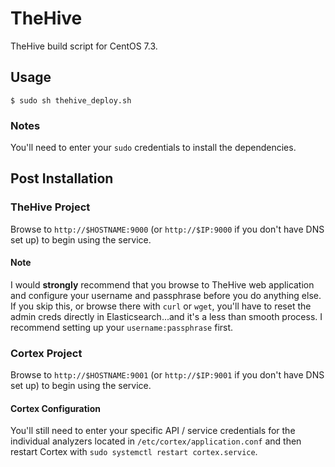 # TheHive
TheHive build script for CentOS 7.3.

## Usage
`$ sudo sh thehive_deploy.sh`

### Notes
You'll need to enter your `sudo` credentials to install the dependencies.

## Post Installation
### TheHive Project
Browse to `http://$HOSTNAME:9000` (or `http://$IP:9000` if you don't have DNS set up) to begin using the service.

#### Note
I would **strongly** recommend that you browse to TheHive web application and configure your username and passphrase before you do anything else. If you skip this, or browse there with `curl` or `wget`, you'll have to reset the admin creds directly in Elasticsearch...and it's a less than smooth process. I recommend setting up your `username:passphrase` first.

### Cortex Project
Browse to `http://$HOSTNAME:9001` (or `http://$IP:9001` if you don't have DNS set up) to begin using the service.

#### Cortex Configuration
You'll still need to enter your specific API / service credentials for the individual analyzers located in `/etc/cortex/application.conf` and then restart Cortex with `sudo systemctl restart cortex.service`.
